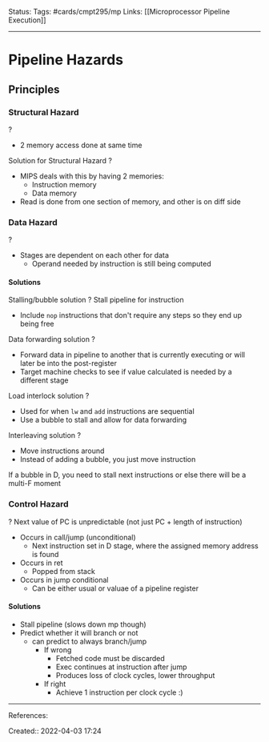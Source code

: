 Status: 
Tags: #cards/cmpt295/mp 
Links: [[Microprocessor Pipeline Execution]]
___

# Pipeline Hazards
## Principles
### Structural Hazard
?
- 2 memory access done at same time

Solution for Structural Hazard
?
- MIPS deals with this by having 2 memories:
	- Instruction memory
	- Data memory
- Read is done from one section of memory, and other is on diff side

### Data Hazard
?
- Stages are dependent on each other for data
	- Operand needed by instruction is still being computed

#### Solutions
Stalling/bubble solution
?
Stall pipeline for instruction
- Include `nop` instructions that don't require any steps so they end up being free

Data forwarding solution
?
- Forward data in pipeline to another that is currently executing or will later be into the post-register
- Target machine checks to see if value calculated is needed by a different stage

Load interlock solution
?
- Used for when `lw` and `add` instructions are sequential
- Use a bubble to stall and allow for data forwarding

Interleaving solution
?
- Move instructions around
- Instead of adding a bubble, you just move instruction

If a bubble in D, you need to stall next instructions or else there will be a multi-F moment

### Control Hazard
?
Next value of PC is unpredictable (not just PC + length of instruction)
- Occurs in call/jump (unconditional)
	- Next instruction set in D stage, where the assigned memory address is found
- Occurs in ret
	- Popped from stack
- Occurs in jump conditional
	- Can be either usual or valuae of a pipeline register

#### Solutions
- Stall pipeline (slows down mp though)
- Predict whether it will branch or not
	- can predict to always branch/jump
		- If wrong
			- Fetched code must be discarded
			- Exec continues at instruction after jump
			- Produces loss of clock cycles, lower throughput
		- If right
			- Achieve 1 instruction per clock cycle :)
___
References:

Created:: 2022-04-03 17:24
